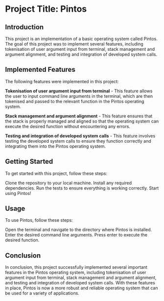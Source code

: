 # Project Title: Pintos

## Introduction

 This project is an implementation of a basic operating system called Pintos. The goal of this project was to implement several features, including tokenisation of user argument input from terminal, stack management and argument alignment, and testing and integration of developed system calls.

## Implemented Features

 The following features were implemented in this project:

**Tokenisation of user argument input from terminal**  - This feature allows the user to input command line arguments in the terminal, which are then tokenised and passed to the relevant function in the Pintos operating system.

**Stack management and argument alignment**  - This feature ensures that the stack is properly managed and aligned so that the operating system can execute the desired function without encountering any errors.

**Testing and integration of developed system calls**  - This feature involves testing the developed system calls to ensure they function correctly and integrating them into the Pintos operating system.

## Getting Started

 To get started with this project, follow these steps:

Clone the repository to your local machine. Install any required dependencies. Run the tests to ensure everything is working correctly. Start using Pintos!

## Usage

 To use Pintos, follow these steps:

Open the terminal and navigate to the directory where Pintos is installed. Enter the desired command line arguments. Press enter to execute the desired function.

## Conclusion

 In conclusion, this project successfully implemented several important features in the Pintos operating system, including tokenisation of user argument input from terminal, stack management and argument alignment, and testing and integration of developed system calls. With these features in place, Pintos is now a more robust and reliable operating system that can be used for a variety of applications.
